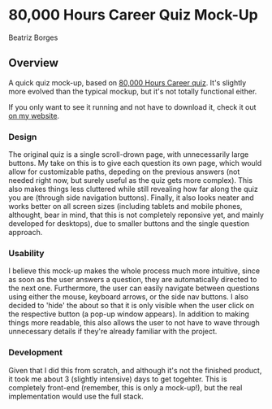 # 80,000 Hours Career Quiz Mock-Up
Beatriz Borges

## Overview
A quick quiz mock-up, based on [80,000 Hours Career quiz](https://80000hours.org/career-guide/career-recommender/#/).
It's slightly more evolved than the typical mockup, but it's not totally functional either.

If you only want to see it running and not have to download it, check it out [on my website](http://obiwit.com/80k).

### Design
The original quiz is a single scroll-drown page, with unnecessarily large buttons. 
My take on this is to give each question its own page, which would allow for customizable paths, depeding on the previous answers (not needed right now, but surely useful as the quiz gets more complex). This also makes things less cluttered while still revealing how far along the quiz you are (through side navigation buttons).
Finally, it also looks neater and works better on all screen sizes (including tablets and mobile phones, althought, bear in mind, that this is not completely reponsive yet, and mainly developed for desktops), due to smaller buttons and the single question approach.

### Usability
I believe this mock-up makes the whole process much more intuitive, since as soon as the user answers a question, they are automatically directed to the next one. Furthermore, the user can easily navigate between questions using either the mouse, keyboard arrows, or the side nav buttons.
I also decided to 'hide' the about so that it is only visible when the user click on the respective button (a pop-up window appears). In addition to making things more readable, this also allows the user to not have to wave through unnecessary details if they're already familiar with the project.

### Development
Given that I did this from scratch, and although it's not the finished product, it took me about 3 (slightly intensive) days to get togehter. This is completely front-end (remember, this is only a mock-up!), but the real implementation would use the full stack.
